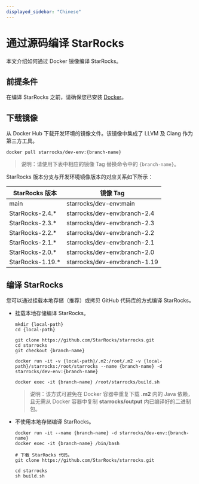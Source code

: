 ```yaml
---
displayed_sidebar: "Chinese"
---
```


# 通过源码编译 StarRocks

本文介绍如何通过 Docker 镜像编译 StarRocks。

## 前提条件

在编译 StarRocks 之前，请确保您已安装 [Docker](https://www.docker.com/get-started/)。

## 下载镜像

从 Docker Hub 下载开发环境的镜像文件。该镜像中集成了 LLVM 及 Clang 作为第三方工具。

```shell
docker pull starrocks/dev-env:{branch-name}
```

> 说明：请使用下表中相应的镜像 Tag 替换命令中的 `{branch-name}`。

StarRocks 版本分支与开发环境镜像版本的对应关系如下所示：

| StarRocks 版本    | 镜像 Tag                      |
| ---------------- | ------------------------------|
| main             | starrocks/dev-env:main        |
| StarRocks-2.4.*  | starrocks/dev-env:branch-2.4  |
| StarRocks-2.3.*  | starrocks/dev-env:branch-2.3  |
| StarRocks-2.2.*  | starrocks/dev-env:branch-2.2  |
| StarRocks-2.1.*  | starrocks/dev-env:branch-2.1  |
| StarRocks-2.0.*  | starrocks/dev-env:branch-2.0  |
| StarRocks-1.19.* | starrocks/dev-env:branch-1.19 |

## 编译 StarRocks

您可以通过挂载本地存储（推荐）或拷贝 GitHub 代码库的方式编译 StarRocks。

- 挂载本地存储编译 StarRocks。

  ```shell
  mkdir {local-path}
  cd {local-path}

  git clone https://github.com/StarRocks/starrocks.git
  cd starrocks
  git checkout {branch-name}

  docker run -it -v {local-path}/.m2:/root/.m2 -v {local-path}/starrocks:/root/starrocks --name {branch-name} -d starrocks/dev-env:{branch-name}

  docker exec -it {branch-name} /root/starrocks/build.sh
  ```

  > 说明：该方式可避免在 Docker 容器中重复下载 **.m2** 内的 Java 依赖，且无需从 Docker 容器中复制 **starrocks/output** 内已编译好的二进制包。

- 不使用本地存储编译 StarRocks。

  ```shell
  docker run -it --name {branch-name} -d starrocks/dev-env:{branch-name}
  docker exec -it {branch-name} /bin/bash
  
  # 下载 StarRocks 代码。
  git clone https://github.com/StarRocks/starrocks.git
  
  cd starrocks
  sh build.sh
  ```
